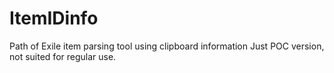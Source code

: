 # ItemIDinfo
Path of Exile item parsing tool using clipboard information
Just POC version, not suited for regular use.
